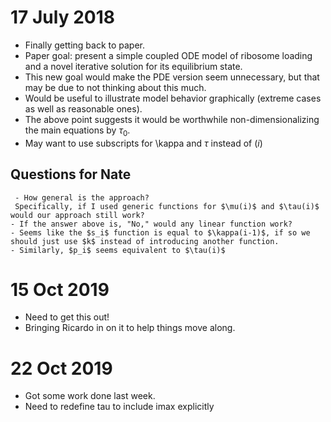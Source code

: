 # 17 July 2018
- Finally getting back to paper.
- Paper goal: present a simple coupled ODE model of ribosome loading and a novel iterative solution for its equilibrium state.
- This new goal would make the PDE version seem unnecessary, but that may be due to not thinking about this much.
- Would be useful to illustrate model behavior graphically (extreme cases as well as reasonable ones).
- The above point suggests it would be worthwhile non-dimensionalizing the main equations by $\tau_0$.
- May want to use subscripts for \kappa and $\tau$ instead of $(i)$

## Questions for Nate
     - How general is the approach?
     Specifically, if I used generic functions for $\mu(i)$ and $\tau(i)$ would our approach still work?
    - If the answer above is, "No," would any linear function work?
    - Seems like the $s_i$ function is equal to $\kappa(i-1)$, if so we should just use $k$ instead of introducing another function.
    - Similarly, $p_i$ seems equivalent to $\tau(i)$
# 15 Oct 2019
- Need to get this out!
- Bringing Ricardo in on it to help things move along.

# 22 Oct 2019
- Got some work done last week.
- Need to redefine tau to include imax explicitly 
